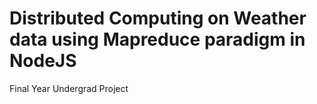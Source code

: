 # Distributed Computing on Weather data using Mapreduce paradigm in NodeJS
Final Year Undergrad Project
